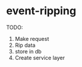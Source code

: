 event-ripping
=============

TODO:
1. Make request
1. Rip data
1. store in db
1. Create service layer 
